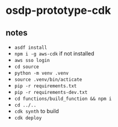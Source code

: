 # osdp-prototype-cdk

## notes

- `asdf install`
- `npm i -g aws-cdk` if not installed
- `aws sso login`
- `cd source`
- `python -m venv .venv`
- `source .venv/bin/acticate`
- `pip -r requirements.txt`
- `pip -r requirements-dev.txt`
- `cd functions/build_function && npm i`
- `cd ../..`
- `cdk synth` to build
- `cdk deploy`